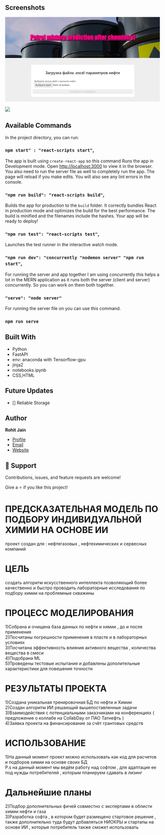 <h1 align="center"><Petrol prediction></h1>

<p align="center"><project-description></p>

## Screenshots

![Home Page](/static/images/preview.jpg "Home Page")

![](/screenshots/2.png)

## Available Commands

In the project directory, you can run:

### `npm start" : "react-scripts start"`,

The app is built using `create-react-app` so this command Runs the app in Development mode. Open [http://localhost:3000](http://localhost:3000) to view it in the browser. You also need to run the server file as well to completely run the app. The page will reload if you make edits.
You will also see any lint errors in the console.

### `"npm run build": "react-scripts build"`,

Builds the app for production to the `build` folder. It correctly bundles React in production mode and optimizes the build for the best performance. The build is minified and the filenames include the hashes. Your app will be ready to deploy!

### `"npm run test": "react-scripts test"`,

Launches the test runner in the interactive watch mode.

### `"npm run dev": "concurrently "nodemon server" "npm run start"`,

For running the server and app together I am using concurrently this helps a lot in the MERN application as it runs both the server (client and server) concurrently. So you can work on them both together.

### `"serve": "node server"`

For running the server file on you can use this command.

### `npm run serve`

## Built With

- Python
- FastAPI
- env: anaconda with Tensorflow-gpu
- jinja2
- notebooks.ipynb
- CSS,HTML

## Future Updates

- [] Reliable Storage

## Author

**Rohit Jain**

- [Profile](https://github.com/rohit19060 "Rohit jain")
- [Email](mailto:rohitjain19060@gmail.com?subject=Hi "Hi!")
- [Website](https://kingtechnologies.in "Welcome")

## 🤝 Support

Contributions, issues, and feature requests are welcome!

Give a ⭐️ if you like this project!



# ПРЕДСКАЗАТЕЛЬНАЯ МОДЕЛЬ ПО ПОДБОРУ ИНДИВИДУАЛЬНОЙ ХИМИИ НА ОСНОВЕ ИИ
проект создан для : нефтегазовых , нефтехимических и сервесных компаний
# ЦЕЛЬ 
создать алгоритм искусственного интеллекта позволяющий более качественно и быстро проводить лабораторные исследования по подбору химии на проблемные скважины
# ПРОЦЕСС МОДЕЛИРОВАНИЯ 
1)Собрана и очищена база данных по нефти и химии , до и после применения       
2)Посчитаны погрешности применения в пласте и в лабораторных условиях       
3)Посчитана эффективность влияния активного вещества , количества вещества в смеси           
4)Подобрана ML                                            
5)Проведены тестовые испытания и добавлены дополительные характеристики для повешения точности         
# РЕЗУЛЬТАТЫ ПРОЕКТА
1)Создана уникальная тренировочная БД по нефти и Химии      
2)Создан алгоритм ИИ решающий вышепоставленные задачи        
3)Взаимодействия с потенциальными заказчиками на конференциях ( предложение о коллабе на CollabDay от ПАО Татнефть )    
4)Заявка проекта на финансирование за счёт грантовых средств     
# ИСПОЛЬЗОВАНИЕ
1)На данный момент проект можно использовать как код для расчетов и подборов химии на основе своих БД    
 P.s на данный момент мы ведём работу над софтом , для адаптация  ее под нужды потребителей , которым планируем сдавать в лизинг
# Дальнейшие планы        
2)Подбор дополнительных фичей совместно с экспертами в облисти химии нефти и газа           
3)Разработка софта , в котором будет размещено стартовое решение , также дополнительно туда будут добавляться НИОКРЫ и стартапы на основе ИИ , которые потребитель также сможет использовать 
